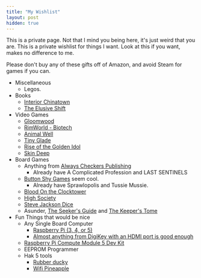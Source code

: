 ```yaml
---
title: "My Wishlist"
layout: post
hidden: true
---
```

This is a private page. Not that I mind you being here, it's just weird that you are. This is a private wishlist for things I want. Look at this if you want, makes no difference to me.

Please don't buy any of these gifts off of Amazon, and avoid Steam for games if you can.

- Miscellaneous
	- Legos.
- Books
	- [Interior Chinatown](https://www.charlesyuauthor.com/book/interior-chinatown/)
	- [The Elusive Shift](https://mitpress.mit.edu/9780262544900/the-elusive-shift/)
- Video Games
	- [Gloomwood](https://store.steampowered.com/app/1150760/)
	- [RimWorld - Biotech](https://store.steampowered.com/app/1826140/)
	- [Animal Well](https://store.steampowered.com/app/813230/)
	- [Tiny Glade](https://store.steampowered.com/app/2198150/Tiny_Glade)
	- [Rise of the Golden Idol](https://store.steampowered.com/app/2716400/The_Rise_of_the_Golden_Idol?snr=1_25_4__318)
	- [Skin Deep](https://store.steampowered.com/app/301280/Skin_Deep/)
- Board Games
	- Anything from [Always Checkers Publishing](https://alwayscheckers.com/)
		- Already have A Complicated Profession and LAST SENTINELS
	- [Button Shy Games](https://buttonshygames.com/) seem cool.
		- Already have Sprawlopolis and Tussie Mussie.
	- [Blood On the Clocktower](https://bloodontheclocktower.com/products/blood-on-the-clocktower-the-game)
	- [High Society](https://ospreypublishing.com/us/high-society-9781472827777/)
	- [Steve Jackson Dice](http://www.sjgames.com/dice/)
	- Asunder, [The Seeker's Guide](https://giftedrebels.com/products/the-seekers-guide-hardcover?variant=41151010734246) and [The Keeper's Tome](https://giftedrebels.com/products/the-keepers-tome-hardcover)
- Fun Things that would be nice
	- Any Single Board Computer
		- [Raspberry Pi (3, 4, or 5)](https://www.raspberrypi.com/products/)
		- [Almost anything from DigiKey with an HDMI port is good enough](https://www.digikey.com/en/products/filter/single-board-computers-sbcs/933)
	- [Raspberry Pi Compute Module 5 Dev Kit](https://www.digikey.com/en/products/detail/raspberry-pi/SC1750/25697951?s=N4IgTCBcDa4GwBYAcBaAygYQIwHYCsADCgHIAiIAugL5A&src=raspberrypi)
	- EEPROM Programmer
	- Hak 5 tools
		- [Rubber ducky](https://hak5.org/products/usb-rubber-ducky)
		- [Wifi Pineapple](https://hak5.org/products/wifi-pineapple)